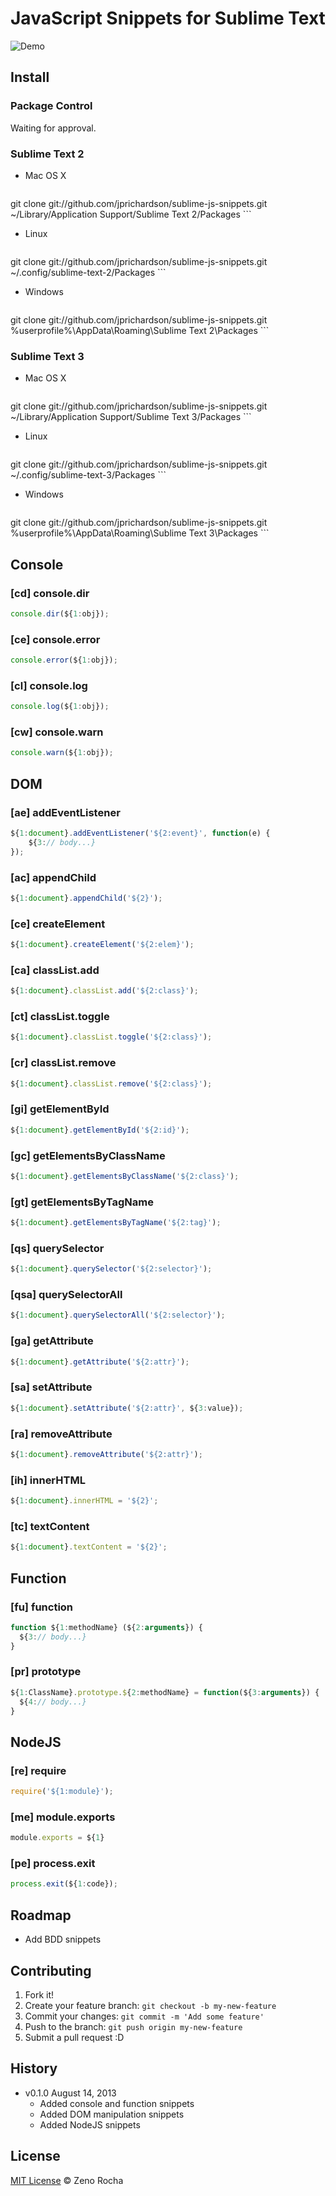 # JavaScript Snippets for Sublime Text

![Demo](http://zno.io/QopI/subime-snippet.gif)

## Install

### Package Control

Waiting for approval.

<!-- Search for **JavaScript/NodeJS Snippets**. -->

### Sublime Text 2

* Mac OS X

	```
git clone git://github.com/jprichardson/sublime-js-snippets.git ~/Library/Application Support/Sublime Text 2/Packages
	```

* Linux

	```
git clone git://github.com/jprichardson/sublime-js-snippets.git ~/.config/sublime-text-2/Packages
	```

* Windows

	```
git clone git://github.com/jprichardson/sublime-js-snippets.git %userprofile%\AppData\Roaming\Sublime Text 2\Packages
	```

### Sublime Text 3

* Mac OS X

	```
git clone git://github.com/jprichardson/sublime-js-snippets.git ~/Library/Application Support/Sublime Text 3/Packages
	```

* Linux

	```
git clone git://github.com/jprichardson/sublime-js-snippets.git ~/.config/sublime-text-3/Packages
	```

* Windows

	```
git clone git://github.com/jprichardson/sublime-js-snippets.git %userprofile%\AppData\Roaming\Sublime Text 3\Packages
	```

## Console

### [cd] console.dir

```javascript
console.dir(${1:obj});
```

### [ce] console.error

```javascript
console.error(${1:obj});
```

### [cl] console.log

```javascript
console.log(${1:obj});
```

### [cw] console.warn

```javascript
console.warn(${1:obj});
```


## DOM

### [ae] addEventListener

```javascript
${1:document}.addEventListener('${2:event}', function(e) {
	${3:// body...}
});
```

### [ac] appendChild

```javascript
${1:document}.appendChild('${2}');
```

### [ce] createElement

```javascript
${1:document}.createElement('${2:elem}');
```

### [ca] classList.add

```javascript
${1:document}.classList.add('${2:class}');
```

### [ct] classList.toggle

```javascript
${1:document}.classList.toggle('${2:class}');
```

### [cr] classList.remove

```javascript
${1:document}.classList.remove('${2:class}');
```

### [gi] getElementById

```javascript
${1:document}.getElementById('${2:id}');
```

### [gc] getElementsByClassName

```javascript
${1:document}.getElementsByClassName('${2:class}');
```

### [gt] getElementsByTagName

```javascript
${1:document}.getElementsByTagName('${2:tag}');
```

### [qs] querySelector

```javascript
${1:document}.querySelector('${2:selector}');
```

### [qsa] querySelectorAll

```javascript
${1:document}.querySelectorAll('${2:selector}');
```

### [ga] getAttribute

```javascript
${1:document}.getAttribute('${2:attr}');
```

### [sa] setAttribute

```javascript
${1:document}.setAttribute('${2:attr}', ${3:value});
```

### [ra] removeAttribute

```javascript
${1:document}.removeAttribute('${2:attr}');
```

### [ih] innerHTML

```javascript
${1:document}.innerHTML = '${2}';
```

### [tc] textContent

```javascript
${1:document}.textContent = '${2}';
```

## Function

### [fu] function

```javascript
function ${1:methodName} (${2:arguments}) {
  ${3:// body...}
}
```

### [pr] prototype

```javascript
${1:ClassName}.prototype.${2:methodName} = function(${3:arguments}) {
  ${4:// body...}
}
```

## NodeJS

### [re] require

```javascript
require('${1:module}');
```

### [me] module.exports

```javascript
module.exports = ${1}
```

### [pe] process.exit

```javascript
process.exit(${1:code});
```

## Roadmap

* Add BDD snippets

## Contributing

1. Fork it!
2. Create your feature branch: `git checkout -b my-new-feature`
3. Commit your changes: `git commit -m 'Add some feature'`
4. Push to the branch: `git push origin my-new-feature`
5. Submit a pull request :D

## History

* v0.1.0 August 14, 2013
	* Added console and function snippets
	* Added DOM manipulation snippets
	* Added NodeJS snippets

## License

[MIT License](http://zenorocha.mit-license.org/) © Zeno Rocha